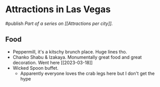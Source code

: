 # Attractions in Las Vegas
#publish
_Part of a series on [[Attractions per city]]._

## Food
- Peppermill, it's a kitschy brunch place. Huge lines tho.
- Chanko Shabu & Izakaya. Monumentally great food and great decoration. Went here [[2023-03-18]]
- Wicked Spoon buffet.
    - Apparently everyone loves the crab legs here but I don't get the hype
